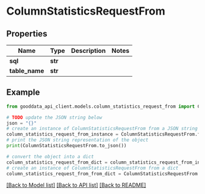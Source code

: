 # ColumnStatisticsRequestFrom


## Properties

Name | Type | Description | Notes
------------ | ------------- | ------------- | -------------
**sql** | **str** |  | 
**table_name** | **str** |  | 

## Example

```python
from gooddata_api_client.models.column_statistics_request_from import ColumnStatisticsRequestFrom

# TODO update the JSON string below
json = "{}"
# create an instance of ColumnStatisticsRequestFrom from a JSON string
column_statistics_request_from_instance = ColumnStatisticsRequestFrom.from_json(json)
# print the JSON string representation of the object
print(ColumnStatisticsRequestFrom.to_json())

# convert the object into a dict
column_statistics_request_from_dict = column_statistics_request_from_instance.to_dict()
# create an instance of ColumnStatisticsRequestFrom from a dict
column_statistics_request_from_from_dict = ColumnStatisticsRequestFrom.from_dict(column_statistics_request_from_dict)
```
[[Back to Model list]](../README.md#documentation-for-models) [[Back to API list]](../README.md#documentation-for-api-endpoints) [[Back to README]](../README.md)


